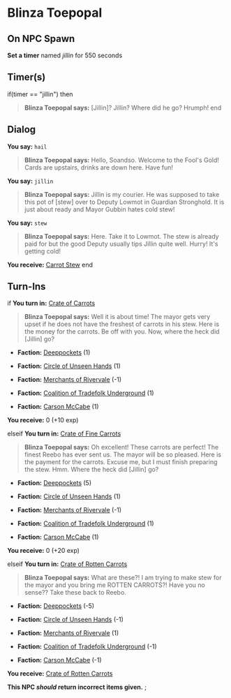 # Blinza Toepopal
## On NPC Spawn

**Set a timer** named *jillin* for 550 seconds
## Timer(s)

if(timer == "jillin") then


>**Blinza Toepopal says:** [Jillin]? Jillin? Where did he go? Hrumph!
end

## Dialog

**You say:** `hail`



>**Blinza Toepopal says:** Hello, Soandso.  Welcome to the Fool's Gold!  Cards are upstairs, drinks are down here.  Have fun!

**You say:** `jillin`



>**Blinza Toepopal says:** Jillin is my courier. He was supposed to take this pot of [stew] over to Deputy Lowmot in Guardian Stronghold. It is just about ready and Mayor Gubbin hates cold stew!

**You say:** `stew`



>**Blinza Toepopal says:** Here. Take it to Lowmot. The stew is already paid for but the good Deputy usually tips Jillin quite well. Hurry! It's getting cold!


**You receive:**  [Carrot Stew](/item/13959)
end

## Turn-Ins




if  **You turn in:** [Crate of Carrots](/item/13958)


>**Blinza Toepopal says:** Well it is about time!  The mayor gets very upset if he does not have the freshest of carrots in his stew.  Here is the money for the carrots.  Be off with you.  Now, where the heck did [Jillin] go?


* __Faction:__ [Deeppockets](/faction/241) (1)


* __Faction:__ [Circle of Unseen Hands](/faction/223) (1)


* __Faction:__ [Merchants of Rivervale](/faction/292) (-1)


* __Faction:__ [Coalition of Tradefolk Underground](/faction/336) (1)


* __Faction:__ [Carson McCabe](/faction/329) (1)


 **You receive:** 0 (+10 exp)

elseif  **You turn in:** [Crate of Fine Carrots](/item/13957)


>**Blinza Toepopal says:** Oh excellent! These carrots are perfect! The finest Reebo has ever sent us. The mayor will be so pleased. Here is the payment for the carrots. Excuse me, but I must finish preparing the stew. Hmm. Where the heck did [Jillin] go?


* __Faction:__ [Deeppockets](/faction/241) (5)


* __Faction:__ [Circle of Unseen Hands](/faction/223) (1)


* __Faction:__ [Merchants of Rivervale](/faction/292) (-1)


* __Faction:__ [Coalition of Tradefolk Underground](/faction/336) (1)


* __Faction:__ [Carson McCabe](/faction/329) (1)


 **You receive:** 0 (+20 exp)

elseif  **You turn in:** [Crate of Rotten Carrots](/item/13971)


>**Blinza Toepopal says:** What are these?!  I am trying to make stew for the mayor and you bring me ROTTEN CARROTS?!  Have you no sense??  Take these back to Reebo.


* __Faction:__ [Deeppockets](/faction/241) (-5)


* __Faction:__ [Circle of Unseen Hands](/faction/223) (-1)


* __Faction:__ [Merchants of Rivervale](/faction/292) (1)


* __Faction:__ [Coalition of Tradefolk Underground](/faction/336) (-1)


* __Faction:__ [Carson McCabe](/faction/329) (-1)


 **You receive:**  [Crate of Rotten Carrots](/item/13972) 

**This NPC *should* return incorrect items given.**
;


